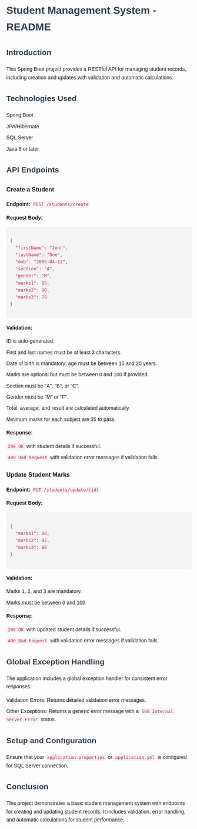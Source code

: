 <!DOCTYPE html>
<html lang="en">
<head>
    <meta charset="UTF-8">
    <meta name="viewport" content="width=device-width, initial-scale=1.0">
    <title>Student Management System - README</title>
    <style>
        body {
            font-family: Arial, sans-serif;
            line-height: 1.6;
            margin: 20px;
        }
        h1, h2 {
            color: #2c3e50;
        }
        code {
            background-color: #f4f4f4;
            padding: 2px 4px;
            border-radius: 4px;
            color: #c7254e;
        }
        pre {
            background-color: #f4f4f4;
            padding: 10px;
            border-radius: 4px;
            overflow-x: auto;
        }
        ul {
            margin: 0;
            padding: 0;
            list-style-type: none;
        }
        li {
            margin-bottom: 8px;
        }
    </style>
</head>
<body>
    <h1>Student Management System - README</h1>
    <h2>Introduction</h2>
    <p>This Spring Boot project provides a RESTful API for managing student records, including creation and updates with validation and automatic calculations.</p>
    <h2>Technologies Used</h2>
    <ul>
        <li>Spring Boot</li>
        <li>JPA/Hibernate</li>
        <li>SQL Server</li>
        <li>Java 8 or later</li>
    </ul>
    <h2>API Endpoints</h2>
    <h3>Create a Student</h3>
    <p><strong>Endpoint:</strong> <code>POST /students/create</code></p>
    <p><strong>Request Body:</strong></p>
    <pre><code>
{
  "firstName": "John",
  "lastName": "Doe",
  "dob": "2005-04-12",
  "section": "A",
  "gender": "M",
  "marks1": 85,
  "marks2": 90,
  "marks3": 78
}
    </code></pre>
    <p><strong>Validation:</strong></p>
    <ul>
        <li>ID is auto-generated.</li>
        <li>First and last names must be at least 3 characters.</li>
        <li>Date of birth is mandatory; age must be between 15 and 20 years.</li>
        <li>Marks are optional but must be between 0 and 100 if provided.</li>
        <li>Section must be "A", "B", or "C".</li>
        <li>Gender must be "M" or "F".</li>
        <li>Total, average, and result are calculated automatically.</li>
        <li>Minimum marks for each subject are 35 to pass.</li>
    </ul>
    <p><strong>Response:</strong></p>
    <ul>
        <li><code>200 OK</code> with student details if successful.</li>
        <li><code>400 Bad Request</code> with validation error messages if validation fails.</li>
    </ul>
    <h3>Update Student Marks</h3>
    <p><strong>Endpoint:</strong> <code>PUT /students/update/{id}</code></p>
    <p><strong>Request Body:</strong></p>
    <pre><code>
{
  "marks1": 88,
  "marks2": 92,
  "marks3": 80
}
    </code></pre>
    <p><strong>Validation:</strong></p>
    <ul>
        <li>Marks 1, 2, and 3 are mandatory.</li>
        <li>Marks must be between 0 and 100.</li>
    </ul>
    <p><strong>Response:</strong></p>
    <ul>
        <li><code>200 OK</code> with updated student details if successful.</li>
        <li><code>400 Bad Request</code> with validation error messages if validation fails.</li>
    </ul>
    <h2>Global Exception Handling</h2>
    <p>The application includes a global exception handler for consistent error responses:</p>
    <ul>
        <li>Validation Errors: Returns detailed validation error messages.</li>
        <li>Other Exceptions: Returns a generic error message with a <code>500 Internal Server Error</code> status.</li>
    </ul>
    <h2>Setup and Configuration</h2>
    <p>Ensure that your <code>application.properties</code> or <code>application.yml</code> is configured for SQL Server connection.</p>
    <h2>Conclusion</h2>
    <p>This project demonstrates a basic student management system with endpoints for creating and updating student records. It includes validation, error handling, and automatic calculations for student performance.</p>
</body>
</html>
